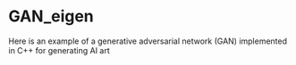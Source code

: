 # GAN_eigen

Here is an example of a generative adversarial network (GAN) implemented in C++ for generating AI art
